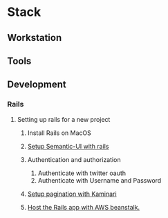 # Stack

## Workstation

## Tools

## Development

### Rails

1. Setting up rails for a new project

    1. Install Rails on MacOS

    2. [Setup Semantic-UI with rails](development/rails/setup_semantic_ui.md)

    3. Authentication and authorization
        1. Authenticate with twitter oauth
        2. Authenticate with Username and Password

    4. [Setup pagination with Kaminari](development/rails/setup_pagination_kaminari.md)
    5. [Host the Rails app with AWS beanstalk.](development/rails/host_with_aws_beanstalk.md)
